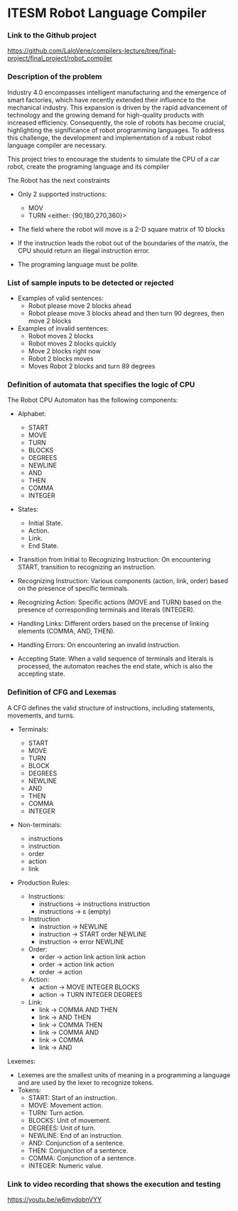 # ITESM Robot Language Compiler

### Link to the Github project

https://github.com/LaloVene/compilers-lecture/tree/final-project/final_project/robot_compiler

### Description of the problem

Industry 4.0 encompasses intelligent manufacturing and the emergence of smart factories, which have recently extended their influence to the mechanical industry. This expansion is driven by the rapid advancement of technology and the growing demand for high-quality products with increased efficiency. Consequently, the role of robots has become crucial, highlighting the significance of robot programming languages. To address this challenge, the development and implementation of a robust robot language compiler are necessary.

This project tries to encourage the students to simulate the CPU of a car robot, create the programing language and its compiler

The Robot has the next constraints

- Only 2 supported instructions:

  - MOV <num of blocks to move>
  - TURN <either: {90,180,270,360}>

- The field where the robot will move is a 2-D square matrix of 10 blocks

- If the instruction leads the robot out of the boundaries of the matrix, the CPU should return an illegal instruction error.

- The programing language must be polite.

### List of sample inputs to be detected or rejected

- Examples of valid sentences:
  - Robot please move 2 blocks ahead
  - Robot please move 3 blocks ahead and then turn 90 degrees, then move 2 blocks
- Examples of invalid sentences:
  - Robot moves 2 blocks
  - Robot moves 2 blocks quickly
  - Move 2 blocks right now
  - Robot 2 blocks moves
  - Moves Robot 2 blocks and turn 89 degrees

### Definition of automata that specifies the logic of CPU

The Robot CPU Automaton has the following components:

- Alphabet:

  - START
  - MOVE
  - TURN
  - BLOCKS
  - DEGREES
  - NEWLINE
  - AND
  - THEN
  - COMMA
  - INTEGER

- States:

  - Initial State.
  - Action.
  - Link.
  - End State.

- Transition from Initial to Recognizing Instruction:
  On encountering START, transition to recognizing an instruction.

- Recognizing Instruction:
  Various components (action, link, order) based on the presence of specific terminals.

- Recognizing Action:
  Specific actions (MOVE and TURN) based on the presence of corresponding terminals and literals (INTEGER).

- Handling Links:
  Different orders based on the precense of linking elements (COMMA, AND, THEN).

- Handling Errors:
  On encountering an invalid instruction.

- Accepting State:
  When a valid sequence of terminals and literals is processed, the automaton reaches the end state, which is also the accepting state.

### Definition of CFG and Lexemas

A CFG defines the valid structure of instructions, including statements, movements, and turns.

- Terminals:

  - START
  - MOVE
  - TURN
  - BLOCK
  - DEGREES
  - NEWLINE
  - AND
  - THEN
  - COMMA
  - INTEGER

- Non-terminals:

  - instructions
  - instruction
  - order
  - action
  - link

- Production Rules:
  - Instructions:
    - instructions → instructions instruction
    - instructions → ε (empty)
  - Instruction
    - instruction → NEWLINE
    - instruction → START order NEWLINE
    - instruction → error NEWLINE
  - Order:
    - order → action link action link action
    - order → action link action
    - order → action
  - Action:
    - action → MOVE INTEGER BLOCKS
    - action → TURN INTEGER DEGREES
  - Link:
    - link → COMMA AND THEN
    - link → AND THEN
    - link → COMMA THEN
    - link → COMMA AND
    - link → COMMA
    - link → AND

Lexemes:

- Lexemes are the smallest units of meaning in a programming a language and are used by the lexer to recognize tokens.
- Tokens:
  - START: Start of an instruction.
  - MOVE: Movement action.
  - TURN: Turn action.
  - BLOCKS: Unit of movement.
  - DEGREES: Unit of turn.
  - NEWLINE: End of an instruction.
  - AND: Conjunction of a sentence.
  - THEN: Conjunction of a sentence.
  - COMMA: Conjunction of a sentence.
  - INTEGER: Numeric value.

### Link to video recording that shows the execution and testing

https://youtu.be/w6mydobnVYY
